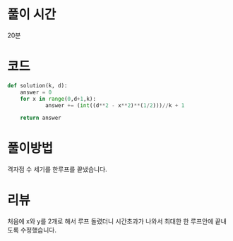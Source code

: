 # 풀이 시간
20분
# 코드
```python
def solution(k, d):
    answer = 0
    for x in range(0,d+1,k):
            answer += (int((d**2 - x**2)**(1/2)))//k + 1

    return answer
```
# 풀이방법
격자점 수 세기를 한루프를 끝냈습니다.
# 리뷰
처음에 x와 y를 2개로 해서 루프 돌렸더니 시간초과가 나와서 최대한 한 루프안에 끝내도록 수정했습니다.
